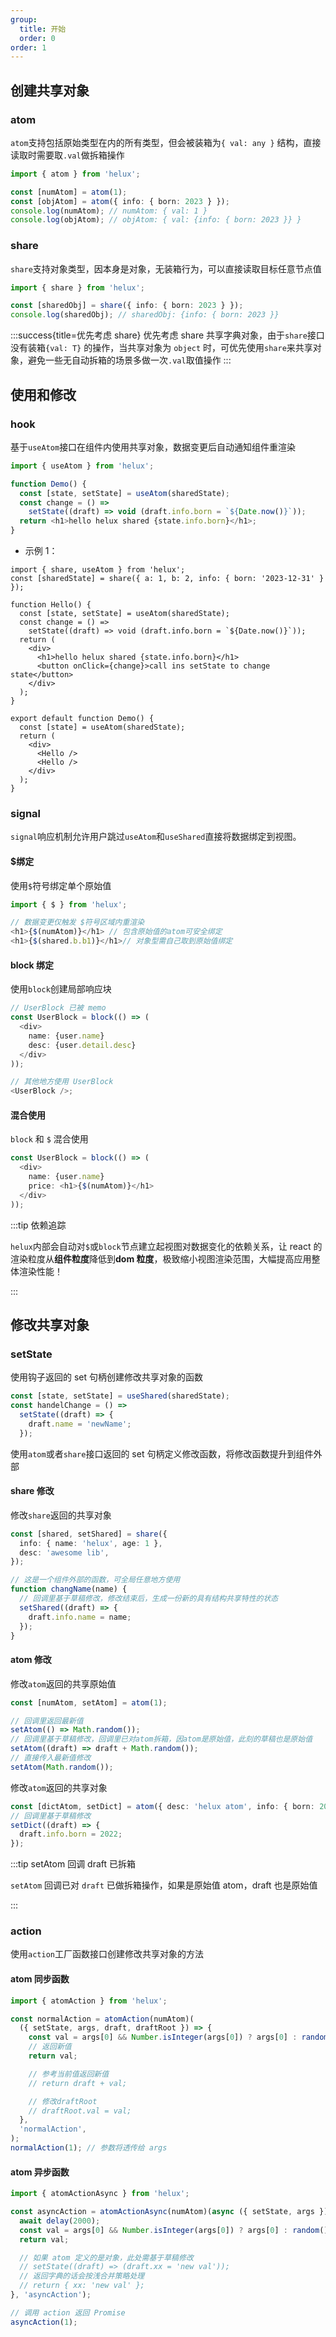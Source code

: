 ```yaml
---
group:
  title: 开始
  order: 0
order: 1
---
```


## 创建共享对象

### atom

`atom`支持包括原始类型在内的所有类型，但会被装箱为`{ val: any }` 结构，直接读取时需要取`.val`做拆箱操作

```ts
import { atom } from 'helux';

const [numAtom] = atom(1);
const [objAtom] = atom({ info: { born: 2023 } });
console.log(numAtom); // numAtom: { val: 1 }
console.log(objAtom); // objAtom: { val: {info: { born: 2023 }} }
```

### share

`share`支持对象类型，因本身是对象，无装箱行为，可以直接读取目标任意节点值

```ts
import { share } from 'helux';

const [sharedObj] = share({ info: { born: 2023 } });
console.log(sharedObj); // sharedObj: {info: { born: 2023 }}
```

:::success{title=优先考虑 share}
优先考虑 share 共享字典对象，由于`share`接口没有装箱`{val: T}` 的操作，当共享对象为 `object` 时，可优先使用`share`来共享对象，避免一些无自动拆箱的场景多做一次`.val`取值操作
:::

## 使用和修改

### hook

基于`useAtom`接口在组件内使用共享对象，数据变更后自动通知组件重渲染

```ts
import { useAtom } from 'helux';

function Demo() {
  const [state, setState] = useAtom(sharedState);
  const change = () =>
    setState((draft) => void (draft.info.born = `${Date.now()}`));
  return <h1>hello helux shared {state.info.born}</h1>;
}
```

- 示例 1：

```tsx
import { share, useAtom } from 'helux';
const [sharedState] = share({ a: 1, b: 2, info: { born: '2023-12-31' } });

function Hello() {
  const [state, setState] = useAtom(sharedState);
  const change = () =>
    setState((draft) => void (draft.info.born = `${Date.now()}`));
  return (
    <div>
      <h1>hello helux shared {state.info.born}</h1>
      <button onClick={change}>call ins setState to change state</button>
    </div>
  );
}

export default function Demo() {
  const [state] = useAtom(sharedState);
  return (
    <div>
      <Hello />
      <Hello />
    </div>
  );
}
```

### signal

`signal`响应机制允许用户跳过`useAtom`和`useShared`直接将数据绑定到视图。

#### $绑定

使用`$`符号绑定单个原始值

```ts
import { $ } from 'helux';

// 数据变更仅触发 $符号区域内重渲染
<h1>{$(numAtom)}</h1> // 包含原始值的atom可安全绑定
<h1>{$(shared.b.b1)}</h1>// 对象型需自己取到原始值绑定
```

#### block 绑定

使用`block`创建局部响应块

```ts
// UserBlock 已被 memo
const UserBlock = block(() => (
  <div>
    name: {user.name}
    desc: {user.detail.desc}
  </div>
));

// 其他地方使用 UserBlock
<UserBlock />;
```

#### 混合使用

`block` 和 `$` 混合使用

```ts
const UserBlock = block(() => (
  <div>
    name: {user.name}
    price: <h1>{$(numAtom)}</h1>
  </div>
));
```

:::tip 依赖追踪

`helux`内部会自动对`$`或`block`节点建立起视图对数据变化的依赖关系，让 react 的渲染粒度从**组件粒度**降低到**dom 粒度**，极致缩小视图渲染范围，大幅提高应用整体渲染性能！

:::

## 修改共享对象

### setState

使用钩子返回的 set 句柄创建修改共享对象的函数

```ts
const [state, setState] = useShared(sharedState);
const handelChange = () =>
  setState((draft) => {
    draft.name = 'newName';
  });
```

使用`atom`或者`share`接口返回的 set 句柄定义修改函数，将修改函数提升到组件外部

#### share 修改

修改`share`返回的共享对象

```ts
const [shared, setShared] = share({
  info: { name: 'helux', age: 1 },
  desc: 'awesome lib',
});

// 这是一个组件外部的函数，可全局任意地方使用
function changName(name) {
  // 回调里基于草稿修改，修改结束后，生成一份新的具有结构共享特性的状态
  setShared((draft) => {
    draft.info.name = name;
  });
}
```

#### atom 修改

修改`atom`返回的共享原始值

```ts
const [numAtom, setAtom] = atom(1);

// 回调里返回最新值
setAtom(() => Math.random());
// 回调里基于草稿修改，回调里已对atom拆箱，因atom是原始值，此刻的草稿也是原始值
setAtom((draft) => draft + Math.random());
// 直接传入最新值修改
setAtom(Math.random());
```

修改`atom`返回的共享对象

```ts
const [dictAtom, setDict] = atom({ desc: 'helux atom', info: { born: 2023 } });
// 回调里基于草稿修改
setDict((draft) => {
  draft.info.born = 2022;
});
```

:::tip setAtom 回调 draft 已拆箱

`setAtom` 回调已对 `draft` 已做拆箱操作，如果是原始值 atom，draft 也是原始值

:::

### action

使用`action`工厂函数接口创建修改共享对象的方法

#### atom 同步函数

```ts
import { atomAction } from 'helux';

const normalAction = atomAction(numAtom)(
  ({ setState, args, draft, draftRoot }) => {
    const val = args[0] && Number.isInteger(args[0]) ? args[0] : random();
    // 返回新值
    return val;

    // 参考当前值返回新值
    // return draft + val;

    // 修改draftRoot
    // draftRoot.val = val;
  },
  'normalAction',
);
normalAction(1); // 参数将透传给 args
```

#### atom 异步函数

```ts
import { atomActionAsync } from 'helux';

const asyncAction = atomActionAsync(numAtom)(async ({ setState, args }) => {
  await delay(2000);
  const val = args[0] && Number.isInteger(args[0]) ? args[0] : random();
  return val;

  // 如果 atom 定义的是对象，此处需基于草稿修改
  // setState((draft) => (draft.xx = 'new val'));
  // 返回字典的话会按浅合并策略处理
  // return { xx: 'new val' };
}, 'asyncAction');

// 调用 action 返回 Promise
asyncAction(1);
```
